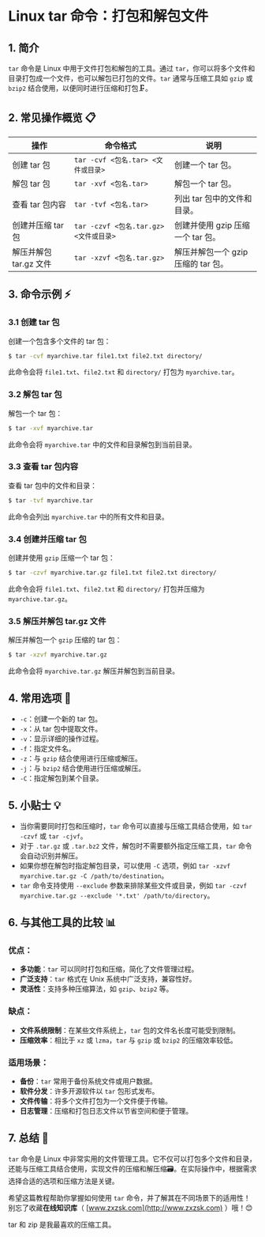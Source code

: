

# Linux tar 命令：打包和解包文件

## 1. 简介

`tar` 命令是 Linux 中用于文件打包和解包的工具。通过 `tar`，你可以将多个文件和目录打包成一个文件，也可以解包已打包的文件。`tar` 通常与压缩工具如 `gzip` 或 `bzip2` 结合使用，以便同时进行压缩和打包🗜️。

## 2. 常见操作概览 📋

| 操作                    | 命令格式                           | 说明                                 |
|-------------------------|-----------------------------------|--------------------------------------|
| 创建 tar 包             | `tar -cvf <包名.tar> <文件或目录>` | 创建一个 tar 包。                    |
| 解包 tar 包             | `tar -xvf <包名.tar>`             | 解包一个 tar 包。                    |
| 查看 tar 包内容         | `tar -tvf <包名.tar>`             | 列出 tar 包中的文件和目录。          |
| 创建并压缩 tar 包       | `tar -czvf <包名.tar.gz> <文件或目录>` | 创建并使用 gzip 压缩一个 tar 包。   |
| 解压并解包 tar.gz 文件  | `tar -xzvf <包名.tar.gz>`         | 解压并解包一个 gzip 压缩的 tar 包。  |

## 3. 命令示例 ⚡

### 3.1 创建 tar 包

创建一个包含多个文件的 tar 包：

```bash
$ tar -cvf myarchive.tar file1.txt file2.txt directory/
```

此命令会将 `file1.txt`、`file2.txt` 和 `directory/` 打包为 `myarchive.tar`。

### 3.2 解包 tar 包

解包一个 tar 包：

```bash
$ tar -xvf myarchive.tar
```

此命令会将 `myarchive.tar` 中的文件和目录解包到当前目录。

### 3.3 查看 tar 包内容

查看 tar 包中的文件和目录：

```bash
$ tar -tvf myarchive.tar
```

此命令会列出 `myarchive.tar` 中的所有文件和目录。

### 3.4 创建并压缩 tar 包

创建并使用 `gzip` 压缩一个 tar 包：

```bash
$ tar -czvf myarchive.tar.gz file1.txt file2.txt directory/
```

此命令会将 `file1.txt`、`file2.txt` 和 `directory/` 打包并压缩为 `myarchive.tar.gz`。

### 3.5 解压并解包 tar.gz 文件

解压并解包一个 `gzip` 压缩的 tar 包：

```bash
$ tar -xzvf myarchive.tar.gz
```

此命令会将 `myarchive.tar.gz` 解压并解包到当前目录。

## 4. 常用选项 📝

- `-c`：创建一个新的 tar 包。
- `-x`：从 tar 包中提取文件。
- `-v`：显示详细的操作过程。
- `-f`：指定文件名。
- `-z`：与 `gzip` 结合使用进行压缩或解压。
- `-j`：与 `bzip2` 结合使用进行压缩或解压。
- `-C`：指定解包到某个目录。

## 5. 小贴士 💡

- 当你需要同时打包和压缩时，`tar` 命令可以直接与压缩工具结合使用，如 `tar -czvf` 或 `tar -cjvf`。
- 对于 `.tar.gz` 或 `.tar.bz2` 文件，解包时不需要额外指定压缩工具，`tar` 命令会自动识别并解压。
- 如果你想在解包时指定解包目录，可以使用 `-C` 选项，例如 `tar -xzvf myarchive.tar.gz -C /path/to/destination`。
- `tar` 命令支持使用 `--exclude` 参数来排除某些文件或目录，例如 `tar -czvf myarchive.tar.gz --exclude '*.txt' /path/to/directory`。

## 6. 与其他工具的比较 📊

### 优点：

- **多功能**：`tar` 可以同时打包和压缩，简化了文件管理过程。
- **广泛支持**：`tar` 格式在 Unix 系统中广泛支持，兼容性好。
- **灵活性**：支持多种压缩算法，如 `gzip`、`bzip2` 等。

### 缺点：

- **文件系统限制**：在某些文件系统上，`tar` 包的文件名长度可能受到限制。
- **压缩效率**：相比于 `xz` 或 `lzma`，`tar` 与 `gzip` 或 `bzip2` 的压缩效率较低。

### 适用场景：

- **备份**：`tar` 常用于备份系统文件或用户数据。
- **软件分发**：许多开源软件以 `tar` 包形式发布。
- **文件传输**：将多个文件打包为一个文件便于传输。
- **日志管理**：压缩和打包日志文件以节省空间和便于管理。

## 7. 总结 🎯

`tar` 命令是 Linux 中非常实用的文件管理工具。它不仅可以打包多个文件和目录，还能与压缩工具结合使用，实现文件的压缩和解压缩🗃️。在实际操作中，根据需求选择合适的选项和压缩方法是关键。

希望这篇教程帮助你掌握如何使用 `tar` 命令，并了解其在不同场景下的适用性！别忘了收藏**在线知识库**（ [www.zxzsk.com](http://www.zxzsk.com) ）哦！😊

tar 和 zip 是我最喜欢的压缩工具。